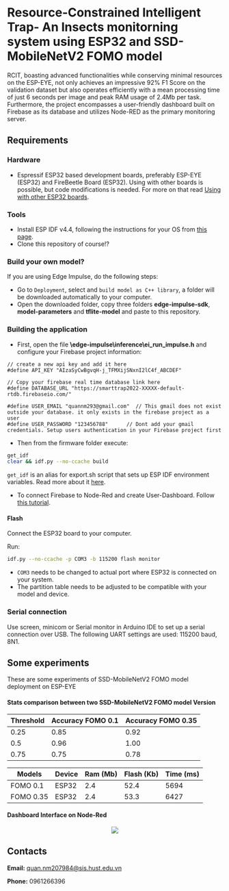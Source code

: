 # Resource-Constrained Intelligent Trap- An Insects monitorning system using ESP32 and SSD-MobileNetV2 FOMO model

RCIT, boasting advanced functionalities while conserving minimal resources on the ESP-EYE, not only achieves an impressive 92% F1 Score on the validation dataset but also operates efficiently with a mean processing time of just 6 seconds per image and peak RAM usage of 2.4Mb per task. Furthermore, the project encompasses a user-friendly dashboard built on Firebase as its database and utilizes Node-RED as the primary monitoring server.

## Requirements

### Hardware

- Espressif ESP32 based development boards, preferably ESP-EYE (ESP32) and FireBeetle Board (ESP32). Using with other boards is possible, but code modifications is needed. For more on that read [Using with other ESP32 boards](https://docs.edgeimpulse.com/docs/development-platforms/officially-supported-mcu-targets/espressif-esp32#using-with-other-esp32-boards).

### Tools
- Install ESP IDF v4.4, following the instructions for your OS from [this page](https://docs.espressif.com/projects/esp-idf/en/v4.4/esp32/get-started/index.html#installation-step-by-step).
- Clone this repository of course!?
  
### Build your own model?
If you are using Edge Impulse, do the following steps:
- Go to ```Deployment```, select and ```build model as C++ library```, a folder will be downloaded automatically to your computer.
- Open the downloaded folder, copy three folders **edge-impulse-sdk**, **model-parameters** and **tflite-model** and paste to this repository.

### Building the application
- First, open the file **\edge-impulse\inference\ei_run_impulse.h** and configure your Firebase project information: 
```
// create a new api key and add it here  
#define API_KEY "AIzaSyCwBgvqH-j_TFMXijSNxnI2lC4f_ABCDEF"

// Copy your firebase real time database link here 
#define DATABASE_URL "https://smarttrap2022-XXXXX-default-rtdb.firebaseio.com/"  

#define USER_EMAIL "quannm293@gmail.com"  // This gmail does not exist outside your database. it only exists in the firebase project as a user
#define USER_PASSWORD "123456788"      // Dont add your gmail credentials. Setup users authentication in your Firebase project first
```

- Then from the firmware folder execute:
```bash
get_idf
clear && idf.py --no-ccache build
```
```get_idf``` is an alias for export.sh script that sets up ESP IDF environment variables. Read more about it [here](https://docs.espressif.com/projects/esp-idf/en/v4.4/esp32/get-started/index.html#step-4-set-up-the-environment-variables).

- To connect Firebase to Node-Red and create User-Dashboard. Follow [this tutorial](https://randomnerdtutorials.com/real-time-storage-firebase-node-red/).

#### Flash

Connect the ESP32 board to your computer.

Run:
   ```bash
   idf.py --no-ccache -p COM3 -b 115200 flash monitor
   ```

- ```COM3``` needs to be changed to actual port where ESP32 is connected on your system.
- The partition table needs to be adjusted to be compatible with your model and device.

### Serial connection

Use screen, minicom or Serial monitor in Arduino IDE to set up a serial connection over USB. The following UART settings are used: 115200 baud, 8N1.

## Some experiments
These are some experiments of SSD-MobileNetV2 FOMO model deployment on ESP-EYE

#### Stats comparison between two SSD-MobileNetV2 FOMO model Version
| Threshold | Accuracy FOMO 0.1 | Accuracy FOMO 0.35 |
|-----------|-------------------|--------------------|
| 0.25      | 0.85              | 0.92               |
| 0.5       | 0.96              | 1.00               |
| 0.75      | 0.75              | 0.78               |


| Models    | Device | Ram (Mb) | Flash (Kb) | Time (ms) |
|-----------|--------|----------|------------|-----------|
| FOMO 0.1  | ESP32  | 2.4      | 52.4       | 5694      |
| FOMO 0.35 | ESP32  | 2.4      | 53.3       | 6427      |


#### Dashboard Interface on Node-Red
<p align="center">
  <img src="https://github.com/DeutscherQuan/AutoEntangleV01/assets/109386187/b8988893-7abf-41e6-99f6-32912a402572">
</p>

## Contacts
**Email:** quan.nm207984@sis.hust.edu.vn

**Phone:** 0961266396





